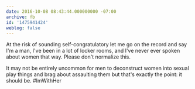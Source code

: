 ```yaml
---
date: 2016-10-08 08:43:44.000000000 -07:00
archive: fb
id: '1475941424'
weblog: false
---
```


At the risk of sounding self-congratulatory let me go on the record and say I'm a man, I've been in a lot of locker rooms, and I've never ever spoken about women that way. Please don't normalize this.

It may not be entirely uncommon for men to deconstruct women into sexual play things and brag about assaulting them but that's exactly the point: it should be. #ImWithHer
